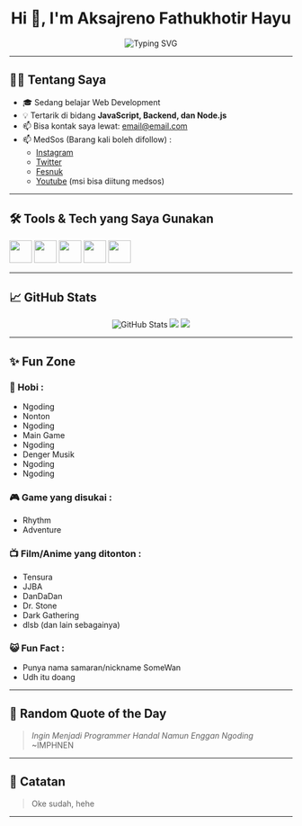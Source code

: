 <h1 align="center">Hi 👋, I'm Aksajreno Fathukhotir Hayu</h1>
<p align="center">
  <img src="https://readme-typing-svg.herokuapp.com?font=Fira+Code&size=22&pause=1000&center=true&vCenter=true&width=435&lines=Welcome+to+my+GitHub!;I+love+to+build+cool+web+projects;Always+learning+new+tech!+🚀;Like+script+langguage" alt="Typing SVG" />
</p>

---

## 🧑‍💻 Tentang Saya

- 🎓 Sedang belajar Web Development
- 💡 Tertarik di bidang **JavaScript, Backend, dan Node.js**
- 📫 Bisa kontak saya lewat: [email@email.com](mailto:jrenksa31@email.com)
- 📫 MedSos (Barang kali boleh difollow) :
    - <a href="https://www.instagram.com/i77.o13/" target="_blank">Instagram</a>
    - <a href="https://x.com/Ju5tS0m3Th1ng" target="_blank">Twitter</a>
    - <a href="https://www.facebook.com/s4me.sam3/" target="_blank">Fesnuk</a>
    - <a href="https://www.youtube.com/@someonetomeetyou" target="_blank">Youtube</a> (msi bisa diitung medsos)

---

## 🛠️ Tools & Tech yang Saya Gunakan

<p align="left">
  <img src="https://cdn.jsdelivr.net/gh/devicons/devicon/icons/javascript/javascript-original.svg" width="40" />
  <img src="https://cdn.jsdelivr.net/gh/devicons/devicon/icons/nodejs/nodejs-original.svg" width="40" />
  <img src="https://cdn.jsdelivr.net/gh/devicons/devicon/icons/html5/html5-original.svg" width="40" />
  <img src="https://cdn.jsdelivr.net/gh/devicons/devicon/icons/css3/css3-original.svg" width="40" />
  <img src="https://cdn.jsdelivr.net/gh/devicons/devicon/icons/git/git-original.svg" width="40" />
</p>

---

## 📈 GitHub Stats

<p align="center">
  <img src="https://github-readme-stats.vercel.app/api?username=namakamu&show_icons=true&theme=radical" alt="GitHub Stats" />
  <img src="https://github-readme-streak-stats.herokuapp.com?user=namakamu&theme=radical" />
  <img src="https://github-readme-stats.vercel.app/api/top-langs/?username=namakamu&layout=compact&theme=radical" />
</p>

---

## ✨ Fun Zone

### 🏓 Hobi :
- Ngoding
- Nonton
- Ngoding
- Main Game
- Ngoding
- Denger Musik
- Ngoding
- Ngoding
  
### 🎮 Game yang disukai :
- Rhythm
- Adventure

### 📺 Film/Anime yang ditonton :
- Tensura
- JJBA
- DanDaDan
- Dr. Stone
- Dark Gathering
- dlsb (dan lain sebagainya)

### 😺 Fun Fact :
- Punya nama samaran/nickname SomeWan
- Udh itu doang

---

## 🧩 Random Quote of the Day

> *Ingin Menjadi Programmer Handal Namun Enggan Ngoding* ~IMPHNEN

---

## 📌 Catatan

> Oke sudah, hehe

---

